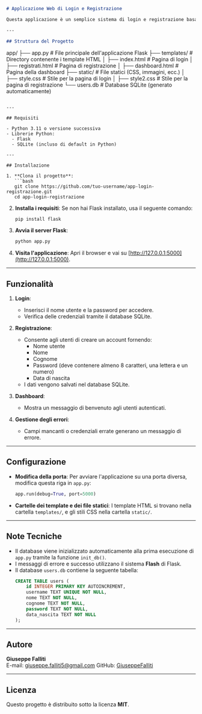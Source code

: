 ```markdown
# Applicazione Web di Login e Registrazione

Questa applicazione è un semplice sistema di login e registrazione basato su **Flask** e **SQLite**. Consente agli utenti di registrarsi, accedere e visualizzare una dashboard dopo l'accesso.

---

## Struttura del Progetto

```
app/
├── app.py                   # File principale dell'applicazione Flask
├── templates/        # Directory contenente i template HTML
│   ├── index.html           # Pagina di login
│   ├── registrati.html      # Pagina di registrazione
│   ├── dashboard.html       # Pagina della dashboard
├── static/                  # File statici (CSS, immagini, ecc.)
│   ├── style.css            # Stile per la pagina di login
│   ├── style2.css           # Stile per la pagina di registrazione
└── users.db                 # Database SQLite (generato automaticamente)
```

---

## Requisiti

- Python 3.11 o versione successiva
- Librerie Python:
  - Flask
  - SQLite (incluso di default in Python)

---

## Installazione

1. **Clona il progetto**:
   ```bash
   git clone https://github.com/tuo-username/app-login-registrazione.git
   cd app-login-registrazione
   ```

2. **Installa i requisiti**:
   Se non hai Flask installato, usa il seguente comando:
   ```bash
   pip install flask
   ```

3. **Avvia il server Flask**:
   ```bash
   python app.py
   ```

4. **Visita l'applicazione**:
   Apri il browser e vai su [http://127.0.0.1:5000](http://127.0.0.1:5000).

---

## Funzionalità

1. **Login**:
   - Inserisci il nome utente e la password per accedere.
   - Verifica delle credenziali tramite il database SQLite.

2. **Registrazione**:
   - Consente agli utenti di creare un account fornendo:
     - Nome utente
     - Nome
     - Cognome
     - Password (deve contenere almeno 8 caratteri, una lettera e un numero)
     - Data di nascita
   - I dati vengono salvati nel database SQLite.

3. **Dashboard**:
   - Mostra un messaggio di benvenuto agli utenti autenticati.

4. **Gestione degli errori**:
   - Campi mancanti o credenziali errate generano un messaggio di errore.

---

## Configurazione

- **Modifica della porta**:
  Per avviare l'applicazione su una porta diversa, modifica questa riga in `app.py`:
  ```python
  app.run(debug=True, port=5000)
  ```

- **Cartelle dei template e dei file statici**:
  I template HTML si trovano nella cartella `templates/`, e gli stili CSS nella cartella `static/`.

---

## Note Tecniche

- Il database viene inizializzato automaticamente alla prima esecuzione di `app.py` tramite la funzione `init_db()`.
- I messaggi di errore e successo utilizzano il sistema **Flash** di Flask.
- Il database `users.db` contiene la seguente tabella:
  ```sql
  CREATE TABLE users (
      id INTEGER PRIMARY KEY AUTOINCREMENT,
      username TEXT UNIQUE NOT NULL,
      nome TEXT NOT NULL,
      cognome TEXT NOT NULL,
      password TEXT NOT NULL,
      data_nascita TEXT NOT NULL
  );
  ```

---

## Autore

**Giuseppe Falliti**  
E-mail: giuseppe.falliti5@gmail.com 
GitHub: [GiuseppeFalliti](https://github.com/GiuseppeFalliti)

---

## Licenza

Questo progetto è distribuito sotto la licenza **MIT**.
```
